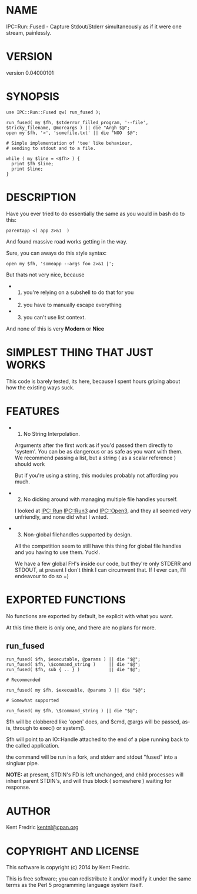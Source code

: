 # NAME

IPC::Run::Fused - Capture Stdout/Stderr simultaneously as if it were one stream, painlessly.

# VERSION

version 0.04000101

# SYNOPSIS

    use IPC::Run::Fused qw( run_fused );

    run_fused( my $fh, $stderror_filled_program, '--file', $tricky_filename, @moreargs ) || die "Argh $@";
    open my $fh, '>', 'somefile.txt' || die "NOO  $@";

    # Simple implementation of 'tee' like behaviour,
    # sending to stdout and to a file.

    while ( my $line = <$fh> ) {
      print $fh $line;
      print $line;
    }

# DESCRIPTION

Have you ever tried to do essentially the same as you would in bash do to this:

    parentapp <( app 2>&1  )

And found massive road works getting in the way.

Sure, you can aways do this style syntax:

    open my $fh, 'someapp --args foo 2>&1 |';

But thats not very nice, because

- 1. you're relying on a subshell to do that for you
- 2. you have to manually escape everything
- 3. you can't use list context.

And none of this is very **Modern** or **Nice**

# SIMPLEST THING THAT JUST WORKS

This code is barely tested, its here, because I spent hours griping about how the existing ways suck.

# FEATURES

- 1. No String Interpolation.

    Arguments after the first work as if you'd passed them directly to 'system'. You can be as dangerous or as
    safe as you want with them. We recommend passing a list, but a string ( as a scalar reference ) should work

    But if you're using a string, this modules probably not affording you much.

- 2. No dicking around with managing multiple file handles yourself.

    I looked at [IPC::Run](https://metacpan.org/pod/IPC::Run) [IPC::Run3](https://metacpan.org/pod/IPC::Run3) and [IPC::Open3](https://metacpan.org/pod/IPC::Open3), and they all seemed very unfriendly, and none did what I wnted.

- 3. Non-global filehandles supported by design.

    All the competition seem to still have this thing for global file handles and you having to use them. Yuck!.

    We have a few global FH's inside our code, but they're only STDERR and STDOUT, at present I don't think I can circumvent that. If I ever can, I'll endeavour to do so =)

# EXPORTED FUNCTIONS

No functions are exported by default, be explicit with what you want.

At this time there is only one, and there are no plans for more.

## run\_fused

    run_fused( $fh, $executable, @params ) || die "$@";
    run_fused( $fh, \$command_string )     || die "$@";
    run_fused( $fh, sub { .. } )           || die "$@";

    # Recommended

    run_fused( my $fh, $execuable, @params ) || die "$@";

    # Somewhat supported

    run_fused( my $fh, \$command_string ) || die "$@";

$fh will be clobbered like 'open' does, and $cmd, @args will be passed, as-is, through to exec() or system().

$fh will point to an IO::Handle attached to the end of a pipe running back to the called application.

the command will be run in a fork, and stderr and stdout "fused" into a singluar pipe.

**NOTE:** at present, STDIN's FD is left unchanged, and child processes will inherit parent STDIN's, and will thus block ( somewhere ) waiting for response.

# AUTHOR

Kent Fredric <kentnl@cpan.org>

# COPYRIGHT AND LICENSE

This software is copyright (c) 2014 by Kent Fredric.

This is free software; you can redistribute it and/or modify it under
the same terms as the Perl 5 programming language system itself.
